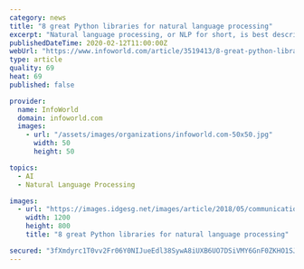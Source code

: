 ```yaml
---
category: news
title: "8 great Python libraries for natural language processing"
excerpt: "Natural language processing, or NLP for short, is best described as “AI for speech and text.” The magic behind voice commands, speech and text translation, sentiment analysis, text ..."
publishedDateTime: 2020-02-12T11:00:00Z
webUrl: "https://www.infoworld.com/article/3519413/8-great-python-libraries-for-natural-language-processing.html"
type: article
quality: 69
heat: 69
published: false

provider:
  name: InfoWorld
  domain: infoworld.com
  images:
    - url: "/assets/images/organizations/infoworld.com-50x50.jpg"
      width: 50
      height: 50

topics:
  - AI
  - Natural Language Processing

images:
  - url: "https://images.idgesg.net/images/article/2018/05/communication_language_translation_global_foreign_countries_country_flags_by_alexsl_gettyimages-673314454_1200x800-100757311-large.3x2.jpg"
    width: 1200
    height: 800
    title: "8 great Python libraries for natural language processing"

secured: "3fXmdyrc1T0vv2Fr06Y0NIJueEdl38SywA8iUXB6UO7DSiVMY6GnF0ZKHO1SJjqeraEVpVESTPY5tnSsa3EZjA9RJkF4HvqUTl1At+1tctVGbS2DKU83I4zIeZYRtZEb2WF8jInsGQ4o8PB+qgEYgq1Fj4EUXXSTa6NqOTBS3DKNNIm3oGAtH8cS3Be9V/kc/gJvNnNiQxEVy4HoqaLE/CJhEcHfFKBUJ2d/IbTCfArBysTl7gYkc5cmx4dOXaEFOAgc0eTXTnXzuor6HQH+U2W82XUH0bhVfBYzb19UMGA57BC/HuGP/Bxl2952jmGX;vqF4x3/TlNSWXuCsfeOCqw=="
---
```


